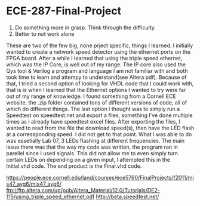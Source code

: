  # ECE-287-Final-Project

1. Do something more in grasp. Think through the difficulty.
2. Better to not work alone

These are two of the few big, none prject specific, things I learned.
I initially wanted to create a network speed detector using the ethernet ports on the FPGA board. After a while I learned that using the triple speed ethernet, which was the IP Core, is well out of my range. The IP core also used the Qys tool & Verilog a program and language I am not familiar with and both took time to learn and attempy to understand(see Altera pdf). Because of that, I tried a second option of looking for VHDL code that I could work with, that is is when I learned that the Ethernet options I wanted to try were far out of my range of knowledge. I found something from a Cornell ECE website, the .zip folder contained tons of different versions of code, all of which do different things.
The last option I thought was to simply run a Speedtest on speedtest.net and export a files, something I've done multiple times as I already have speedtest excel files. After exporting the files, I wanted to read from the file the download speed(s), then have the LED flash at a corressponding speed. I did not get to that point. 
What I was able to do was essetially Lab 07, 3 LEDs flashing at different frequencies. The main issue there was that the way my code was written, the program ran in parellel since I used signals. This did not allow me to even simply turn certain LEDs on depending on a given input, I attempted this in the Initial.vhd code. 
The end product is the Final.vhd code. 

https://people.ece.cornell.edu/land/courses/ece5760/FinalProjects/f2011/mis47_ayg6/mis47_ayg6/
ftp://ftp.altera.com/up/pub/Altera_Material/12.0/Tutorials/DE2-115/using_triple_speed_ethernet.pdf
http://beta.speedtest.net/
